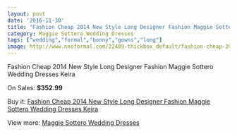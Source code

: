 ```yaml
---
layout: post
date: '2016-11-30'
title: "Fashion Cheap 2014 New Style Long Designer Fashion Maggie Sottero Wedding Dresses Keira"
category: Maggie Sottero Wedding Dresses
tags: ["wedding","formal","bonny","gowns","long"]
image: http://www.neoformal.com/22489-thickbox_default/fashion-cheap-2014-new-style-long-designer-fashion-maggie-sottero-wedding-dresses-keira.jpg
---
```

Fashion Cheap 2014 New Style Long Designer Fashion Maggie Sottero Wedding Dresses Keira

On Sales: **$352.99**
<a href="https://www.neoformal.com/en/maggie-sottero-wedding-dresses-2014/7459-fashion-cheap-2014-new-style-long-designer-fashion-maggie-sottero-wedding-dresses-keira.html"><amp-img layout="responsive" width="600" height="600" src="//www.neoformal.com/22489-thickbox_default/fashion-cheap-2014-new-style-long-designer-fashion-maggie-sottero-wedding-dresses-keira.jpg" alt="Fashion Cheap 2014 New Style Long Designer Fashion Maggie Sottero Wedding Dresses Keira 0" /></a>
<a href="https://www.neoformal.com/en/maggie-sottero-wedding-dresses-2014/7459-fashion-cheap-2014-new-style-long-designer-fashion-maggie-sottero-wedding-dresses-keira.html"><amp-img layout="responsive" width="600" height="600" src="//www.neoformal.com/22491-thickbox_default/fashion-cheap-2014-new-style-long-designer-fashion-maggie-sottero-wedding-dresses-keira.jpg" alt="Fashion Cheap 2014 New Style Long Designer Fashion Maggie Sottero Wedding Dresses Keira 1" /></a>
<a href="https://www.neoformal.com/en/maggie-sottero-wedding-dresses-2014/7459-fashion-cheap-2014-new-style-long-designer-fashion-maggie-sottero-wedding-dresses-keira.html"><amp-img layout="responsive" width="600" height="600" src="//www.neoformal.com/22490-thickbox_default/fashion-cheap-2014-new-style-long-designer-fashion-maggie-sottero-wedding-dresses-keira.jpg" alt="Fashion Cheap 2014 New Style Long Designer Fashion Maggie Sottero Wedding Dresses Keira 2" /></a>

Buy it: [Fashion Cheap 2014 New Style Long Designer Fashion Maggie Sottero Wedding Dresses Keira](https://www.neoformal.com/en/maggie-sottero-wedding-dresses-2014/7459-fashion-cheap-2014-new-style-long-designer-fashion-maggie-sottero-wedding-dresses-keira.html "Fashion Cheap 2014 New Style Long Designer Fashion Maggie Sottero Wedding Dresses Keira")

View more: [Maggie Sottero Wedding Dresses](https://www.neoformal.com/en/123-maggie-sottero-wedding-dresses-2014 "Maggie Sottero Wedding Dresses")